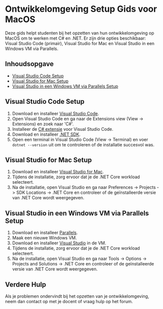 # Ontwikkelomgeving Setup Gids voor MacOS

Deze gids helpt studenten bij het opzetten van hun ontwikkelomgeving op MacOS om te werken met C# en .NET. Er zijn drie opties beschikbaar: Visual Studio Code (primair), Visual Studio for Mac en Visual Studio in een Windows VM via Parallels.

## Inhoudsopgave

- [Visual Studio Code Setup](#visual-studio-code-setup)
- [Visual Studio for Mac Setup](#visual-studio-for-mac-setup)
- [Visual Studio in een Windows VM via Parallels Setup](#visual-studio-in-een-windows-vm-via-parallels-setup)

## Visual Studio Code Setup

1. Download en installeer [Visual Studio Code](https://code.visualstudio.com/download).
2. Open Visual Studio Code en ga naar de Extensions view (View -> Extensions) en zoek naar 'C#'.
3. Installeer de [C# extensie](https://marketplace.visualstudio.com/items?itemName=ms-dotnettools.csharp) voor Visual Studio Code.
4. Download en installeer [.NET SDK](https://dotnet.microsoft.com/download).
5. Open een terminal in Visual Studio Code (View -> Terminal) en voer `dotnet --version` uit om te controleren of de installatie succesvol was.

## Visual Studio for Mac Setup

1. Download en installeer [Visual Studio for Mac](https://visualstudio.microsoft.com/vs/mac/).
2. Tijdens de installatie, zorg ervoor dat je de .NET Core workload selecteert.
3. Na de installatie, open Visual Studio en ga naar Preferences -> Projects -> SDK Locations -> .NET Core en controleer of de geïnstalleerde versie van .NET Core wordt weergegeven.

## Visual Studio in een Windows VM via Parallels Setup

1. Download en installeer [Parallels](https://www.parallels.com/products/desktop/).
2. Maak een nieuwe Windows VM.
3. Download en installeer [Visual Studio](https://visualstudio.microsoft.com/downloads/) in de VM.
4. Tijdens de installatie, zorg ervoor dat je de .NET Core workload selecteert.
5. Na de installatie, open Visual Studio en ga naar Tools -> Options -> Projects and Solutions -> .NET Core en controleer of de geïnstalleerde versie van .NET Core wordt weergegeven.

## Verdere Hulp

Als je problemen ondervindt bij het opzetten van je ontwikkelomgeving, neem dan contact op met je docent of vraag hulp op het forum.